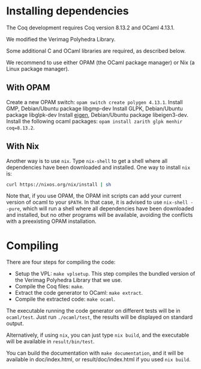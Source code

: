 # Installing dependencies

The Coq development requires Coq version 8.13.2 and OCaml 4.13.1.

We modified the Verimag Polyhedra Library.

Some additional C and OCaml libraries are required, as described below.

We recommend to use either OPAM (the OCaml package manager) or Nix (a Linux package manager).

## With OPAM 

Create a new OPAM switch: `opam switch create polygen 4.13.1`.
Install GMP, Debian/Ubuntu package libgmp-dev
Install GLPK, Debian/Ubuntu package libglpk-dev
Install [eigen](http://eigen.tuxfamily.org/), Debian/Ubuntu package libeigen3-dev.
Install the following ocaml packages: `opam install zarith glpk menhir coq=8.13.2`.

## With Nix

Another way is to use `nix`. Type `nix-shell` to get a shell where all dependencies have been downloaded and installed.
One way to install `nix` is:
```bash
curl https://nixos.org/nix/install | sh
```

Note that, if you use OPAM, the OPAM init scripts can add your current version of ocaml to your `$PATH`. In that case, it is advised to use
`nix-shell --pure`, which will run a shell where all dependencies have been downloaded and installed, but no other programs will be available,
avoiding the conflicts with a preexisting OPAM installation.

# Compiling

There are four steps for compiling the code:
* Setup the VPL: `make vplsetup`.
  This step compiles the bundled version of the Verimag Polyhedra Library that we use.
* Compile the Coq files: `make`.
* Extract the code generator to OCaml: `make extract`.
* Compile the extracted code: `make ocaml`.

The executable running the code generator on different tests will be in `ocaml/test`.  Just run `./ocaml/test`, the results will be displayed on standard output.

Alternatively, if using `nix`, you can just type `nix build`, and the executable will be available in `result/bin/test`.

You can build the documentation with `make documentation`, and it will be available in doc/index.html, or result/doc/index.html if you used `nix build`.